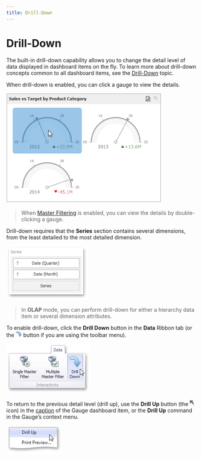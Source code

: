 ```yaml
---
title: Drill-Down
---
```

# Drill-Down
The built-in drill-down capability allows you to change the detail level of data displayed in dashboard items on the fly. To learn more about drill-down concepts common to all dashboard items, see the [Drill-Down](../../../interactivity/drill-down.md) topic.

When drill-down is enabled, you can click a gauge to view the details.

![Anim_Gauges_DrillDown](../../../../../images/img19997.gif)

> When [Master Filtering](master-filtering.md) is enabled, you can view the details by double-clicking a gauge.

Drill-down requires that the **Series** section contains several dimensions, from the least detailed to the most detailed dimension.

![Cards_Interactivity_DrillDown_DataItems](../../../../../images/img19987.png)

> In **OLAP** mode, you can perform drill-down for either a hierarchy data item or several dimension attributes.

To enable drill-down, click the **Drill Down** button in the **Data** Ribbon tab (or the ![DataShaping_Interactivity_DrillDown_Toolbar](../../../../../images/img19513.png) button if you are using the toolbar menu).

![DataShaping_Interactivity_DrillDown_Ribbon](../../../../../images/img19415.png)

To return to the previous detail level (drill up), use the **Drill Up** button (the ![DrillDown_DrillUpArrow](../../../../../images/img18627.png) icon) in the [caption](../../../dashboard-layout/dashboard-item-caption.md) of the Gauge dashboard item, or the **Drill Up** command in the Gauge’s context menu.

![DrillUpCommand_ContextMenu](../../../../../images/img22786.png)